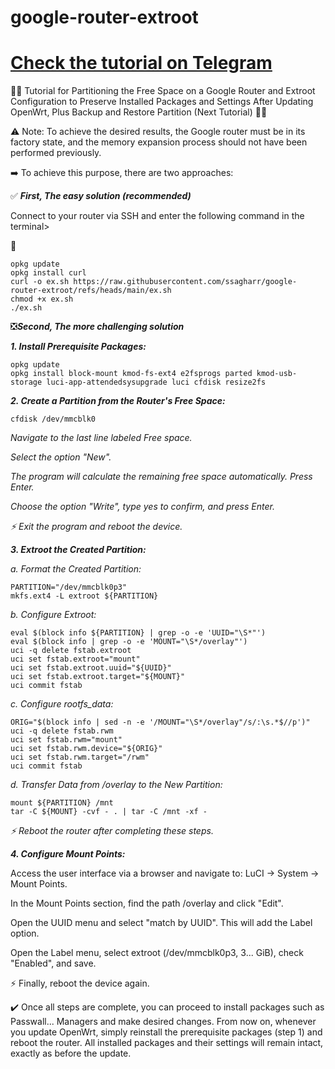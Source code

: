 # google-router-extroot
# [Check the tutorial on Telegram](https://t.me/iranwrt/43382/97058)
🔽🔽 Tutorial for Partitioning the Free Space on a Google Router and Extroot Configuration to Preserve Installed Packages and Settings After Updating OpenWrt, Plus Backup and Restore Partition (Next Tutorial) 🔽🔽

⚠️ Note: To achieve the desired results, the Google router must be in its factory state, and the memory expansion process should not have been performed previously.

➡️ To achieve this purpose, there are two approaches:

✅️ ***First, The easy solution (recommended)***

Connect to your router via SSH and enter the following command in the terminal>

🧩
```shell
opkg update
opkg install curl
curl -o ex.sh https://raw.githubusercontent.com/ssagharr/google-router-extroot/refs/heads/main/ex.sh
chmod +x ex.sh
./ex.sh

```


❎***Second, The more challenging solution***

***1. Install Prerequisite Packages:***
```shell
opkg update
opkg install block-mount kmod-fs-ext4 e2fsprogs parted kmod-usb-storage luci-app-attendedsysupgrade luci cfdisk resize2fs
```
***2. Create a Partition from the Router's Free Space:***
```shell
cfdisk /dev/mmcblk0
 ```

*Navigate to the last line labeled Free space.*

*Select the option "New".*

*The program will calculate the remaining free space automatically. Press Enter.*

*Choose the option "Write", type yes to confirm, and press Enter.*

*⚡ Exit the program and reboot the device.*

***3. Extroot the Created Partition:***

*a. Format the Created Partition:*
```shell
PARTITION="/dev/mmcblk0p3"
mkfs.ext4 -L extroot ${PARTITION}
```

*b. Configure Extroot:*
```shell
eval $(block info ${PARTITION} | grep -o -e 'UUID="\S*"')
eval $(block info | grep -o -e 'MOUNT="\S*/overlay"')
uci -q delete fstab.extroot
uci set fstab.extroot="mount"
uci set fstab.extroot.uuid="${UUID}"
uci set fstab.extroot.target="${MOUNT}"
uci commit fstab
```

*c. Configure rootfs_data:*
```shell
ORIG="$(block info | sed -n -e '/MOUNT="\S*/overlay"/s/:\s.*$//p')"
uci -q delete fstab.rwm
uci set fstab.rwm="mount"
uci set fstab.rwm.device="${ORIG}"
uci set fstab.rwm.target="/rwm"
uci commit fstab
```

*d. Transfer Data from /overlay to the New Partition:*
```shell
mount ${PARTITION} /mnt
tar -C ${MOUNT} -cvf - . | tar -C /mnt -xf -
```

*⚡ Reboot the router after completing these steps.*

***4. Configure Mount Points:***

Access the user interface via a browser and navigate to: LuCI → System → Mount Points.

In the Mount Points section, find the path /overlay and click "Edit".

Open the UUID menu and select "match by UUID". This will add the Label option.

Open the Label menu, select extroot (/dev/mmcblk0p3, 3... GiB), check "Enabled", and save.

⚡ Finally, reboot the device again.

✔️ Once all steps are complete, you can proceed to install packages such as Passwall... Managers and make desired changes. From now on, whenever you update OpenWrt, simply reinstall the prerequisite packages (step 1) and reboot the router. All installed packages and their settings will remain intact, exactly as before the update.



